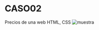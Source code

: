 # CASO02
Precios de una web HTML, CSS
![muestra](https://user-images.githubusercontent.com/125236522/220846211-c548509d-cc0d-4887-9f39-665d5b6f47f1.PNG)

